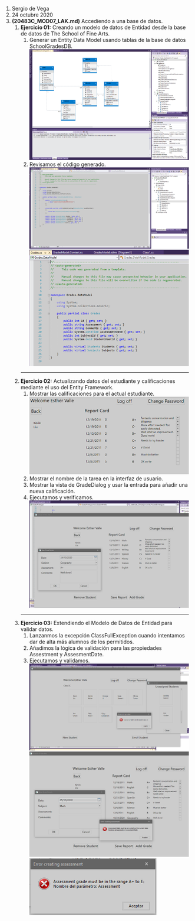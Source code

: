 1. Sergio de Vega
2. 24 octubre 2020
3. **(20483C_MOD07_LAK.md)** Accediendo a una base de datos.
   1. **Ejercicio 01:** Creando un modelo de datos de Entidad desde la base de datos de The School of Fine Arts.
      1. Generar un Entity Data Model usando tablas de la base de datos SchoolGradesDB.
      ![C1](images/C1.PNG)
      2. Revisamos el código generado.
      ![C2](images/C2.PNG)
      ![C3](images/C3.PNG)
      ---
   2. **Ejercicio 02:** Actualizando datos del estudiante y calificaciones mediante el uso del Entity Framework.
      1. Mostrar las calificaciones para el actual estudiante.
      ![C4](images/C4.PNG)
      2. Mostrar el nombre de la tarea en la interfaz de usuario.
      3. Mostrar la vista de GradeDialog y usar la entrada para añadir una nueva calificación.
      4. Ejecutamos y verificamos.
      ![C5](images/C5.PNG)
      ---
   3. **Ejercicio 03:** Extendiendo el Modelo de Datos de Entidad para validar datos.
      1. Lanzanmos la excepción ClassFullException cuando intentamos dar de alta más alumnos de los permitidos.
      2. Añadimos la lógica de validación para las propiedades Assestment y AssesmentDate.
      3. Ejecutamos y validamos.
      ![C6](images/C6.PNG)
      ![C7](images/C7.PNG)
      ![C8](images/C8.PNG)

      